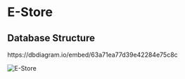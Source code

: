 # E-Store
<h2> Database Structure </h2>
https://dbdiagram.io/embed/63a71ea77d39e42284e75c8c

![E-Store](https://user-images.githubusercontent.com/88606859/209450293-13f6a299-60f9-41c1-a676-4e5595ce0f12.png)
